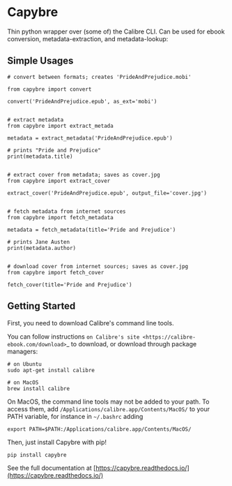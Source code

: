 # Capybre

Thin python wrapper over (some of) the Calibre CLI. Can be used for ebook conversion, metadata-extraction, and metadata-lookup:

## Simple Usages
```
# convert between formats; creates 'PrideAndPrejudice.mobi'

from capybre import convert

convert('PrideAndPrejudice.epub', as_ext='mobi')


# extract metadata 
from capybre import extract_metada

metadata = extract_metadata('PrideAndPrejudice.epub')

# prints "Pride and Prejudice"
print(metadata.title)


# extract cover from metadata; saves as cover.jpg
from capybre import extract_cover

extract_cover('PrideAndPrejudice.epub', output_file='cover.jpg')


# fetch metadata from internet sources
from capybre import fetch_metadata

metadata = fetch_metadata(title='Pride and Prejudice')

# prints Jane Austen
print(metadata.author)


# download cover from internet sources; saves as cover.jpg
from capybre import fetch_cover

fetch_cover(title='Pride and Prejudice')
```

## Getting Started

First, you need to download Calibre's command line tools.

You can follow instructions `on Calibre's site <https://calibre-ebook.com/download>`_ to download, or download through package managers: 
```  
# on Ubuntu
sudo apt-get install calibre

# on MacOS
brew install calibre
```

On MacOS, the command line tools may not be added to your path. To access them, add ``/Applications/calibre.app/Contents/MacOS/`` to your PATH variable, for instance in ``~/.bashrc`` adding 
```
export PATH=$PATH:/Applications/calibre.app/Contents/MacOS/
```

Then, just install Capybre with pip!
```
pip install capybre
```

See the full documentation at [https://capybre.readthedocs.io/](https://capybre.readthedocs.io/)
